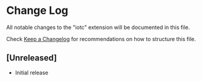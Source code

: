 # Change Log

All notable changes to the "iotc" extension will be documented in this file.

Check [Keep a Changelog](http://keepachangelog.com/) for recommendations on how to structure this file.

## [Unreleased]

- Initial release
